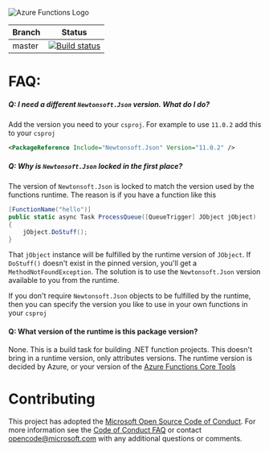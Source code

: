 ﻿![Azure Functions Logo](https://raw.githubusercontent.com/Azure/azure-functions-cli/master/src/Azure.Functions.Cli/npm/assets/azure-functions-logo-color-raster.png)

|Branch|Status|
|---|---|
|master|[![Build status](https://ci.appveyor.com/api/projects/status/54b2dh9ge9f8g3mg/branch/master?svg=true)](https://ci.appveyor.com/project/appsvc/azure-functions-vs-build-sdk/branch/master)|

# FAQ:

##### Q: I need a different `Newtonsoft.Json` version. What do I do?
Add the version you need to your `csproj`. For example to use `11.0.2` add this to your `csproj`

```xml
<PackageReference Include="Newtonsoft.Json" Version="11.0.2" />
```

##### Q: Why is `Newtonsoft.Json` locked in the first place?
The version of `Newtonsoft.Json` is locked to match the version used by the functions runtime. The reason is if you have a function like this

```cs
[FunctionName("hello")]
public static async Task ProcessQueue([QueueTrigger] JObject jObject)
{
    jObject.DoStuff();
}
```

That `jObject` instance will be fulfilled by the runtime version of `JObject`. If `DoStuff()` doesn't exist in the pinned version, you'll get a `MethodNotFoundException`. The solution is to use the `Newtonsoft.Json` version available to you from the runtime. 

If you don't require `Newtonsoft.Json` objects to be fulfilled by the runtime, then you can specify the version you like to use in your own functions in your `csproj`

#### Q: What version of the runtime is this package version?
None. This is a build task for building .NET function projects. This doesn't bring in a runtime version, only attributes versions. The runtime version is decided by Azure, or your version of the [Azure Functions Core Tools](https://github.com/Azure/azure-functions-core-tools)



# Contributing

This project has adopted the [Microsoft Open Source Code of Conduct](https://opensource.microsoft.com/codeofconduct/). For more information see the [Code of Conduct FAQ](https://opensource.microsoft.com/codeofconduct/faq/) or contact [opencode@microsoft.com](mailto:opencode@microsoft.com) with any additional questions or comments.
